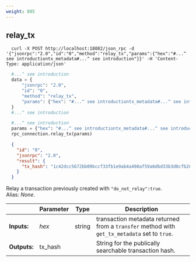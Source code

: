 ```yaml
---
weight: 805
---
```


## **relay_tx**

```shell
  curl -X POST http://localhost:18082/json_rpc -d '{"jsonrpc":"2.0","id":"0","method":"relay_tx","params":{"hex":"#...^ see introductiontx_metadata#...^ see introduction"}}' -H 'Content-Type: application/json'
```
```python
  #...^ see introduction
  data = {
      "jsonrpc": "2.0",
      "id": "0",
      "method": "relay_tx",
      "params": {"hex": "#...^ see introductiontx_metadata#...^ see introduction"},
  }
  #...^ see introduction
```
```py
  #...^ see introduction
  params = {"hex": "#...^ see introductiontx_metadata#...^ see introduction"}
  rpc_connection.relay_tx(params)
```
```json
  {
    "id": "0",
    "jsonrpc": "2.0",
    "result": {
      "tx_hash": "1c42dcc5672bb09bccf33fb1e9ab4a498af59a6dbd33b3d0cfb289b9e0e25fa5"
    }
  }
```
Relay a transaction previously created with `"do_not_relay":true`.  
Alias: *None*.  

|             | Parameter | Type   | Description
| ---         | ---       | ---    | ---
|**Inputs:**  | *hex*     | string | transaction metadata returned from a `transfer` method with `get_tx_metadata` set to `true`.
|**Outputs:** | tx_hash   |        | String for the publically searchable transaction hash.